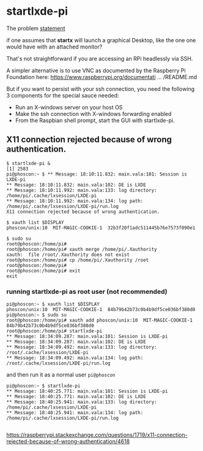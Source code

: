 startlxde-pi
============================


The problem [statement](https://www.raspberrypi.org/forums/viewtopic.php?t=210425)

if one assumes that **startx** will launch a graphical Desktop, like the one one would have with an attached monitor?

That's not straightforward if you are accessing an RPi headlessly via SSH.

A simpler alternative is to use VNC as documented by the Raspberry Pi Foundation here:
https://www.raspberrypi.org/documentati ... /README.md

But if you want to persist with your ssh connection, you need the following 3 components for the special sauce needed:
  * Run an X-windows server on your host OS
  * Make the ssh connection with X-windows forwarding enabled
  * From the Raspbian shell prompt, start the GUI with startlxde-pi.


## X11 connection rejected because of wrong authentication.

```
$ startlxde-pi &
[1] 2583
pi@phoscon:~ $ ** Message: 18:10:11.832: main.vala:101: Session is LXDE-pi
** Message: 18:10:11.832: main.vala:102: DE is LXDE
** Message: 18:10:11.992: main.vala:133: log directory: /home/pi/.cache/lxsession/LXDE-pi
** Message: 18:10:11.992: main.vala:134: log path: /home/pi/.cache/lxsession/LXDE-pi/run.log
X11 connection rejected because of wrong authentication.
```

```
$ xauth list $DISPLAY
phoscon/unix:10  MIT-MAGIC-COOKIE-1  32b3f20f1adc511445b76e7573f090e1

$ sudo su
root@phoscon:/home/pi# 
root@phoscon:/home/pi# xauth merge /home/pi/.Xauthority
xauth:  file /root/.Xauthority does not exist
root@phoscon:/home/pi# cp /home/pi/.Xauthority /root
root@phoscon:/home/pi# 
root@phoscon:/home/pi# exit
exit

```

### running startlxde-pi as root user (not recommended) 

```
pi@phoscon:~ $ xauth list $DISPLAY
phoscon/unix:10  MIT-MAGIC-COOKIE-1  84b79b42b73c0b4b9df5ce036bf380d0
pi@phoscon:~ $ sudo su
root@phoscon:/home/pi# xauth add phoscon/unix:10  MIT-MAGIC-COOKIE-1  84b79b42b73c0b4b9df5ce036bf380d0
root@phoscon:/home/pi# startlxde-pi
** Message: 18:34:09.287: main.vala:101: Session is LXDE-pi
** Message: 18:34:09.287: main.vala:102: DE is LXDE
** Message: 18:34:09.492: main.vala:133: log directory: /root/.cache/lxsession/LXDE-pi
** Message: 18:34:09.492: main.vala:134: log path: /root/.cache/lxsession/LXDE-pi/run.log

```

and then run it as a normal user `pi@phoscon`

```
pi@phoscon:~ $ startlxde-pi
** Message: 18:40:25.771: main.vala:101: Session is LXDE-pi
** Message: 18:40:25.771: main.vala:102: DE is LXDE
** Message: 18:40:25.941: main.vala:133: log directory: /home/pi/.cache/lxsession/LXDE-pi
** Message: 18:40:25.941: main.vala:134: log path: /home/pi/.cache/lxsession/LXDE-pi/run.log


```

https://raspberrypi.stackexchange.com/questions/1719/x11-connection-rejected-because-of-wrong-authentication/4618
